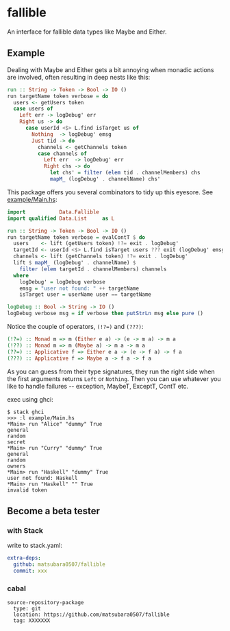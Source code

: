 # fallible

An interface for fallible data types like Maybe and Either.

## Example

Dealing with Maybe and Either gets a bit annoying when monadic actions are
involved, often resulting in deep nests like this:

```Haskell
run :: String -> Token -> Bool -> IO ()
run targetName token verbose = do
  users <- getUsers token
  case users of
    Left err -> logDebug' err
    Right us -> do
      case userId <$> L.find isTarget us of
        Nothing  -> logDebug' emsg
        Just tid -> do
          channels <- getChannels token
          case channels of
            Left err  -> logDebug' err
            Right chs -> do
              let chs' = filter (elem tid . channelMembers) chs
              mapM_ (logDebug' . channelName) chs'
```

This package offers you several combinators to tidy up this eyesore. See
[example/Main.hs](example/Main.hs):

```Haskell
import           Data.Fallible
import qualified Data.List     as L

run :: String -> Token -> Bool -> IO ()
run targetName token verbose = evalContT $ do
  users    <- lift (getUsers token) !?= exit . logDebug'
  targetId <- userId <$> L.find isTarget users ??? exit (logDebug' emsg)
  channels <- lift (getChannels token) !?= exit . logDebug'
  lift $ mapM_ (logDebug' . channelName) $
    filter (elem targetId . channelMembers) channels
  where
    logDebug' = logDebug verbose
    emsg = "user not found: " ++ targetName
    isTarget user = userName user == targetName

logDebug :: Bool -> String -> IO ()
logDebug verbose msg = if verbose then putStrLn msg else pure ()
```

Notice the couple of operators, `(!?=)` and `(???)`:

```haskell
(!?=) :: Monad m => m (Either e a) -> (e -> m a) -> m a
(!??) :: Monad m => m (Maybe a) -> m a -> m a
(??=) :: Applicative f => Either e a -> (e -> f a) -> f a
(???) :: Applicative f => Maybe a -> f a -> f a
```

As you can guess from their type signatures, they run the right side when the
first arguments returns `Left` or `Nothing`. Then you can use whatever you like
to handle failures -- exception, MaybeT, ExceptT, ContT etc.

exec using ghci:

```
$ stack ghci
>>> :l example/Main.hs
*Main> run "Alice" "dummy" True
general
random
secret
*Main> run "Curry" "dummy" True
general
random
owners
*Main> run "Haskell" "dummy" True
user not found: Haskell
*Main> run "Haskell" "" True
invalid token
```

## Become a beta tester

### with Stack

write to stack.yaml:

```yaml
extra-deps:
  github: matsubara0507/fallible
  commit: xxx
```

### cabal

```
source-repository-package
  type: git
  location: https://github.com/matsubara0507/fallible
  tag: XXXXXXX
```
